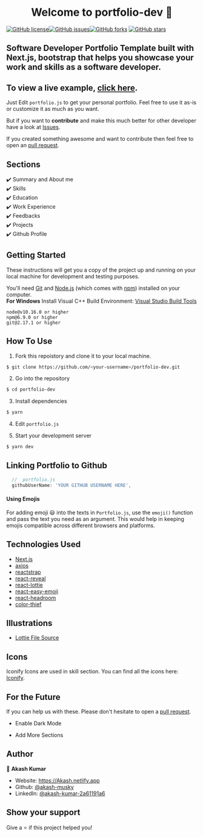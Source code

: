 <h1 align="center">Welcome to portfolio-dev 👋</h1>
<a href="https://github.com/akash-musky/portfolio-dev/blob/main/LICENSE"><img alt="GitHub license" src="https://img.shields.io/github/license/akash-musky/portfolio-dev"></a><a href="https://github.com/akash-musky/portfolio-dev/issues"><img alt="GitHub issues" src="https://img.shields.io/github/issues/akash-musky/portfolio-dev"></a><a href="https://github.com/akash-musky/portfolio-dev/network"><img alt="GitHub forks" src="https://img.shields.io/github/forks/akash-musky/portfolio-dev"></a> <a href="https://github.com/akash-musky/portfolio-dev/stargazers"><img alt="GitHub stars" src="https://img.shields.io/github/stars/akash-musky/portfolio-dev"></a>

## Software Developer Portfolio Template built with Next.js, bootstrap that helps you showcase your work and skills as a software developer.


## To view a live example, **[click here](https://portfolio-dev-akash-musky.vercel.app/)**.

Just Edit `portfolio.js` to get your personal portfolio. Feel free to use it as-is or customize it as much as you want.

But if you want to **contribute** and make this much better for other developer have a look at
[Issues](https://github.com/akash-musky/portfolio-dev/issues).

If you created something awesome and want to contribute then feel free to open an
[pull request](https://github.com/akash-musky/portfolio-dev/pulls).

## Sections

✔️ Summary and About me\
✔️ Skills\
✔️ Education\
✔️ Work Experience\
✔️ Feedbacks\
✔️ Projects\
✔️ Github Profile

## Getting Started

These instructions will get you a copy of the project up and running on your local machine for development and testing
purposes.

You'll need [Git](https://git-scm.com) and [Node.js](https://nodejs.org/en/download/) (which comes with
[npm](http://npmjs.com)) installed on your computer. <br> **For Windows** Install Visual C++ Build Environment:
[Visual Studio Build Tools](https://visualstudio.microsoft.com/thank-you-downloading-visual-studio/?sku=BuildTools)

```
node@v10.16.0 or higher
npm@6.9.0 or higher
git@2.17.1 or higher
```

## How To Use

1. Fork this repoistory and clone it to your local machine.

```bash
$ git clone https://github.com/<your-username>/portfolio-dev.git
```

2. Go into the repository

```bash
$ cd portfolio-dev
```

3. Install dependencies

```bash
$ yarn
```

4. Edit `portfolio.js`

5. Start your development server

```bash
$ yarn dev
```

## Linking Portfolio to Github

```javascript
  //  portfolio.js
  githubUserName: 'YOUR GITHUB USERNAME HERE',
```

#### Using Emojis

For adding emoji 😃 into the texts in `Portfolio.js`, use the `emoji()` function and pass the text you need as an
argument. This would help in keeping emojis compatible across different browsers and platforms.

## Technologies Used

- [Next.js](https://nextjs.org/)
- [axios](https://www.npmjs.com/package/axios)
- [reactstrap](https://reactstrap.github.io/)
- [react-reveal](https://www.react-reveal.com/)
- [react-lottie](https://www.npmjs.com/package/react-lottie)
- [react-easy-emoji](https://github.com/appfigures/react-easy-emoji)
- [react-headroom](https://github.com/KyleAMathews/react-headroom)
- [color-thief](https://github.com/lokesh/color-thief)

## Illustrations

- [Lottie File Source](https://lottiefiles.com)

## Icons

Iconify Icons are used in skill section. You can find all the icons here: [Iconify](https://icon-sets.iconify.design/).

## For the Future

If you can help us with these. Please don't hesitate to open a
[pull request](https://github.com/akash-musky/portfolio-dev/pulls).

- Enable Dark Mode

- Add More Sections

## Author

👤 **Akash Kumar**

- Website: https://Akash.netlify.app
- Github: [@akash-musky](https://github.com/akash-musky)
- LinkedIn: [@akash-kumar-2a61191a6](https://linkedin.com/in/akash-kumar-2a61191a6)

## Show your support

Give a ⭐️ if this project helped you!
